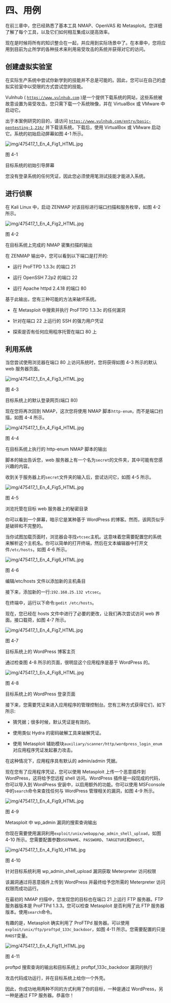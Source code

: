 # 四、用例

在前三章中，您已经熟悉了基本工具 NMAP、OpenVAS 和 Metasploit。您详细了解了每个工具，以及它们如何相互集成以提高效率。

现在是时候将所有的知识整合在一起，并应用到实际场景中了。在本章中，您将应用到目前为止所学的各种技术来利用易受攻击的系统并获得对它的访问。

## 创建虚拟实验室

在实际生产系统中尝试你新学到的技能并不总是可能的。因此，您可以在自己的虚拟实验室中以受限的方式尝试您的技能。

Vulnhub ( [`https://www.vulnhub.com`](https://www.vulnhub.com) )是一个提供下载系统的网站，这些系统被故意设置为易受攻击。您只需下载一个系统映像，并在 VirtualBox 或 VMware 中启动它。

出于本案例研究的目的，请访问 [`https://www.vulnhub.com/entry/basic-pentesting-1,216/`](https://www.vulnhub.com/entry/basic-pentesting-1,216/) 并下载该系统。下载后，使用 VirtualBox 或 VMware 启动它。系统的初始启动屏幕如图 4-1 所示。

![img/475417_1_En_4_Fig1_HTML.jpg](img/475417_1_En_4_Fig1_HTML.jpg)

图 4-1

目标系统的初始引导屏幕

您没有登录系统的任何凭证，因此您必须使用笔测试技能才能进入系统。

## 进行侦察

在 Kali Linux 中，启动 ZENMAP 对该目标进行端口扫描和服务枚举，如图 4-2 所示。

![img/475417_1_En_4_Fig2_HTML.jpg](img/475417_1_En_4_Fig2_HTML.jpg)

图 4-2

在目标系统上完成的 NMAP 密集扫描的输出

在 ZENMAP 输出中，您可以看到以下端口是打开的:

*   运行 ProFTPD 1.3.3c 的端口 21

*   运行 OpenSSH 7.2p2 的端口 22

*   运行 Apache httpd 2.4.18 的端口 80

基于此输出，您有三种可能的方法来破坏系统。

*   在 Metasploit 中搜索并执行 ProFTPD 1.3.3c 的任何漏洞

*   针对在端口 22 上运行的 SSH 的强力用户凭证

*   探索是否有任何应用程序托管在端口 80 上

## 利用系统

当您尝试使用浏览器在端口 80 上访问系统时，您将获得如图 4-3 所示的默认 web 服务器页面。

![img/475417_1_En_4_Fig3_HTML.jpg](img/475417_1_En_4_Fig3_HTML.jpg)

图 4-3

目标系统上的默认登录网页(端口 80)

现在您将再次回到 NMAP，这次您将使用 NMAP 脚本`http-enum`，而不是端口扫描，如图 4-4 所示。

![img/475417_1_En_4_Fig4_HTML.jpg](img/475417_1_En_4_Fig4_HTML.jpg)

图 4-4

在目标系统上执行的 http-enum NMAP 脚本的输出

脚本的输出告诉您，web 服务器上有一个名为`secret`的文件夹，其中可能有您感兴趣的内容。

收到关于服务器上的`secret`文件夹的输入后，尝试访问它，如图 4-5 所示。

![img/475417_1_En_4_Fig5_HTML.jpg](img/475417_1_En_4_Fig5_HTML.jpg)

图 4-5

浏览托管在目标 web 服务器上的秘密目录

你可以看到一个屏幕，暗示它是某种基于 WordPress 的博客。然而，该网页似乎是破碎和不完整的。

当你试图加载页面时，浏览器会寻找`vtcsec`主机。这意味着您需要配置您的系统来解析这个主机名。你可以简单的打开终端，然后在文本编辑器中打开文件`/etc/hosts`，如图 4-6 所示。

![img/475417_1_En_4_Fig6_HTML.jpg](img/475417_1_En_4_Fig6_HTML.jpg)

图 4-6

编辑/etc/hosts 文件以添加新的主机条目

接下来，添加新的一行:`192.168.25.132 vtcsec`。

在终端中，运行以下命令:`gedit /etc/hosts`。

现在，您已经在 hosts 文件中进行了必要的更改，让我们再次尝试访问 web 界面。接口载荷，如图 4-7 所示。

![img/475417_1_En_4_Fig7_HTML.jpg](img/475417_1_En_4_Fig7_HTML.jpg)

图 4-7

目标系统上的 WordPress 博客主页

通过检查图 4-8 所示的页面，很明显这个应用程序是基于 WordPress 的。

![img/475417_1_En_4_Fig8_HTML.jpg](img/475417_1_En_4_Fig8_HTML.jpg)

图 4-8

目标系统上的 WordPress 登录页面

接下来，您需要凭证来进入应用程序的管理控制台。您有三种方式获得它们，如下所示:

*   猜凭据；很多时候，默认凭证是有效的。

*   使用类似 Hydra 的密码破解工具来破解凭证。

*   使用 Metasploit 辅助模块`auxiliary/scanner/http/wordpress_login_enum`对应用程序凭证发起暴力攻击。

在这种情况下，应用程序具有默认的 admin/admin 凭据。

现在您有了应用程序凭证，您可以使用 Metasploit 上传一个恶意插件到 WordPress，这将给予您远程 shell 访问。WordPress 插件是一段现成的代码，你可以导入到 WordPress 安装中，以启用额外的功能。你可以使用 MSFconsole 中的`search`命令来查找任何与 WordPress 管理相关的漏洞，如图 4-9 所示。

![img/475417_1_En_4_Fig9_HTML.jpg](img/475417_1_En_4_Fig9_HTML.jpg)

图 4-9

Metasploit 中 wp_admin 漏洞的搜索查询输出

你现在需要使用漏洞利用`exploit/unix/webapp/wp_admin_shell_upload`，如图 4-10 所示。您需要配置参数`USERNAME`、`PASSWORD`、`TARGETURI`和`RHOST`。

![img/475417_1_En_4_Fig10_HTML.jpg](img/475417_1_En_4_Fig10_HTML.jpg)

图 4-10

针对目标系统利用 wp_admin_shell_upload 漏洞获取 Meterpreter 访问权限

该漏洞通过将恶意插件上传到 WordPress 并最终给予您所需的 Meterpreter 访问权限而成功运行。

在最初的 NMAP 扫描中，您发现您的目标也在端口 21 上运行 FTP 服务器。FTP 服务器版本是 ProFTPd 1.3.3。您可以检查 Metasploit 是否利用了此 FTP 服务器版本。使用`search`命令。

有趣的是，Metasploit 确实利用了 ProFTPd 服务器。可以使用`exploit/unix/ftp/proftpd_133c_backdoor`，如图 4-11 所示。您需要配置的只是`RHOST`变量。

![img/475417_1_En_4_Fig11_HTML.jpg](img/475417_1_En_4_Fig11_HTML.jpg)

图 4-11

proftpd 搜索查询的输出和目标系统上 proftpf_133c_backdoor 漏洞的执行

攻击代码成功运行，并在目标系统上给你一个外壳。

因此，你成功地用两种不同的方式利用了你的目标，一种是通过 WordPress，另一种是通过 FTP 服务器。恭喜你！